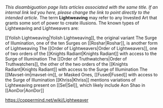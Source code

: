 *This disambiguation page lists articles associated with the same title.  If an internal link led you here, please change the link to point directly to the intended article.*
The term **Lightweaving** may refer to any Invested Art that grants some sort of power to create illusions. The known types of Lightweaving and Lightweavers are:

[[Yolish Lightweaving\|Yolish Lightweaving]], the original variant
The Surge of Illumination, one of the ten Surges on [[Roshar\|Roshar]], is another form of Lightweaving
The [[Order of Lightweavers\|Order of Lightweavers]], one of two orders of the [[Knights Radiant\|Knights Radiant]] with access to the Surge of Illumination
The [[Order of Truthwatchers\|Order of Truthwatchers]], the other of the two orders of the [[Knights Radiant\|Knights Radiant]] with access to the Surge of Illumination
The [[Mavset-im\|mavset-im]], or Masked Ones, [[Fused\|Fused]] with access to the Surge of Illumination
[[Khriss\|Khriss]] mentions variations of Lightweaving present on [[Sel\|Sel]], which likely include Aon Shao in [[AonDor\|AonDor]]


https://coppermind.net/wiki/Lightweaver